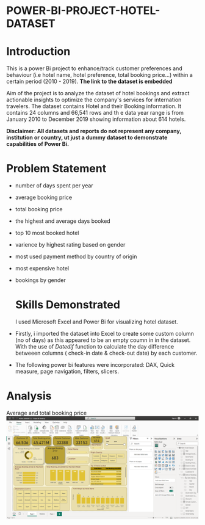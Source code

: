 # POWER-BI-PROJECT-HOTEL-DATASET

# Introduction
This is a power Bi project to enhance/track customer preferences and behaviour (i.e hotel name, hotel preference, total booking price...) within a certain period (2010 - 2019). **The link to the dataset is embedded**

Aim of the project is to analyze the dataset of hotel bookings and extract actionable insights to optimize the company's services for internation travelers. The dataset contains Hotel and their Booking information. It contains 24 columns and 66,541 rows and th e data year range is from January 2010 to December 2019 showing information about 614 hotels.

**Disclaimer: All datasets and reports do not represent any company, institution or country, ut just a dummy dataset to demonstrate capabilities of Power Bi.**

# Problem Statement
- number of days spent per year
- average booking price
- total booking price
- the highest and average days booked
- top 10 most booked hotel
- varience by highest rating based on gender
- most used payment method by country of origin
- most expensive hotel
- bookings by gender

  # Skills Demonstrated
  I used Microsoft Excel and Power Bi for visualizing hotel dataset.
- Firstly, i imported the dataset into Excel to create some custom column (no of days) as this appeared to be an empty coumn in in the dataset.
  With the use of *Datedif* function to calculate the day difference betweeen columns ( check-in date & check-out date) by each customer.
-  The following power bi features were incorporated: DAX, Quick measure, page navigation, filters, slicers.

# Analysis
Average and total booking price
![](AVG_TOTAL_BOOKING_PRICE.png)

